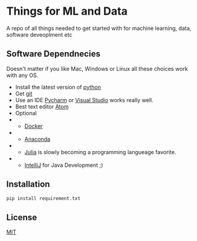 # Things for ML and Data
A repo of all things needed to get started with for machine learning, data, software deveoplment etc

## Software Dependnecies
Doesn't matter if you like Mac, Windows or Linux all these choices work with any OS.
- Install the latest version of [python](https://www.python.org/downloads/)
- Get [git](https://git-scm.com/)
- Use an IDE [Pycharm](https://www.jetbrains.com/pycharm/) or [Visual Studio](https://code.visualstudio.com/download) works really well.
- Best text editor [Atom](https://atom.io/) 
- Optional
- - [Docker](https://docs.docker.com/get-docker/)
- - [Anaconda](https://www.anaconda.com/products/individual-d)
- - [Julia](https://julialang.org/) is slowly becoming a programming langueage favorite. 
- - [IntelliJ](https://www.jetbrains.com/idea/) for Java Development ;)

## Installation
```bash
pip install requirement.txt
```

## License
[MIT](https://choosealicense.com/licenses/mit/)
